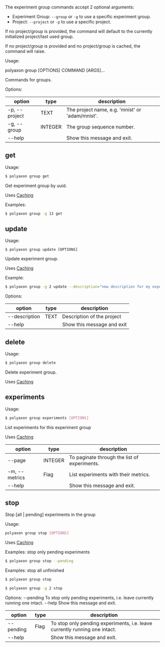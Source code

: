 The experiment group commands accept 2 optional arguments:

 * Experiment Group: `--group` or `-g`  to use a specific experiment group.
 * Project: `--project` or `-p` to use a specific project.

If no project/group is provided, the command will default to the currently initialized project/last used group.

If no project/group is provided and no project/group is cached, the command will raise.

Usage:

polyaxon group [OPTIONS] COMMAND [ARGS]...

Commands for groups.

Options:

option | type | description
-------|------|------------
  -p, --project | TEXT | The project name, e.g. 'mnist' or 'adam/mnist'.
  -g, --group | INTEGER | The group sequence number.
  --help |  | Show this message and exit.


## get

Usage:

```bash
$ polyaxon group get
```

Get experiment group by uuid.

Uses [Caching](/polyaxon_cli/introduction#Caching)

Examples:

```bash
$ polyaxon group -g 13 get
```

## update

Usage:

```
$ polyaxon group update [OPTIONS]
```

Update experiment group.

Uses [Caching](/polyaxon_cli/introduction#Caching)

Example:

```bash
$ polyaxon group -g 2 update --description="new description for my experiments"
```

Options:

option | type | description
-------|------|------------
  --description | TEXT | Description of the project
  --help | | Show this message and exit

## delete

Usage:

```bash
$ polyaxon group delete
```

Delete experiment group.

Uses [Caching](/polyaxon_cli/introduction#Caching)

## experiments

Usage:

```bash
$ polyaxon group experiments [OPTIONS]
```

List experiments for this experiment group

Uses [Caching](/polyaxon_cli/introduction#Caching)

option | type | description
-------|------|------------
  --page | INTEGER | To paginate through the list of experiments.
  -m, --metrics | Flag | List experiments with their metrics.
  --help | | Show this message and exit.

## stop

Stop [all | pending] experiments in the group

Usage: 

```bash
polyaxon group stop [OPTIONS]
```

Uses [Caching](/polyaxon_cli/introduction#Caching)


Examples: stop only pending experiments

```bash
$ polyaxon group stop --pending
```

Examples: stop all unfinished

```bash
$ polyaxon group stop
```

```bash
$ polyaxon group -g 2 stop
```

Options:
  --pending  To stop only pending experiments, i.e. leave currently running
             one intact.
  --help     Show this message and exit.

option | type | description
-------|------|------------
  --pending | Flag | To stop only pending experiments, i.e. leave currently running one intact.
  --help | | Show this message and exit.
